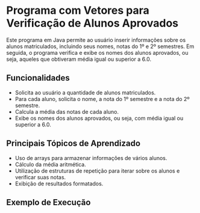 # Programa com Vetores para Verificação de Alunos Aprovados

Este programa em Java permite ao usuário inserir informações sobre os alunos matriculados, 
incluindo seus nomes, notas do 1º e 2º semestres. 
Em seguida, o programa verifica e exibe os nomes dos alunos aprovados, ou seja, aqueles que obtiveram média igual ou superior a 6.0.

## Funcionalidades

- Solicita ao usuário a quantidade de alunos matriculados.
- Para cada aluno, solicita o nome, a nota do 1º semestre e a nota do 2º semestre.
- Calcula a média das notas de cada aluno.
- Exibe os nomes dos alunos aprovados, ou seja, com média igual ou superior a 6.0.

## Principais Tópicos de Aprendizado

- Uso de arrays para armazenar informações de vários alunos.
- Cálculo da média aritmética.
- Utilização de estruturas de repetição para iterar sobre os alunos e verificar suas notas.
- Exibição de resultados formatados.

## Exemplo de Execução

